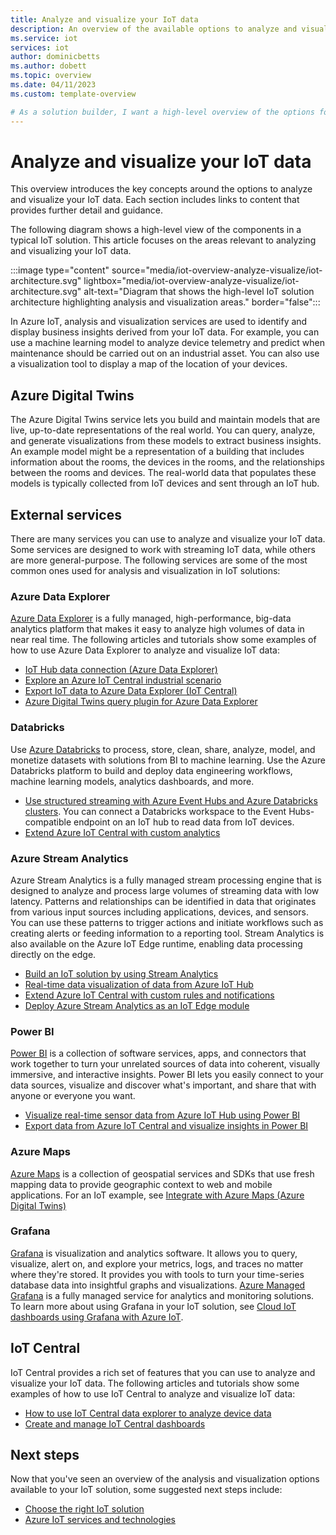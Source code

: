 ```yaml
---
title: Analyze and visualize your IoT data
description: An overview of the available options to analyze and visualize data in an IoT solution.
ms.service: iot
services: iot
author: dominicbetts
ms.author: dobett
ms.topic: overview
ms.date: 04/11/2023
ms.custom: template-overview

# As a solution builder, I want a high-level overview of the options for analyzing and visualizing device data in an IoT solution.
---
```


# Analyze and visualize your IoT data

This overview introduces the key concepts around the options to analyze and visualize your IoT data. Each section includes links to content that provides further detail and guidance.

The following diagram shows a high-level view of the components in a typical IoT solution. This article focuses on the areas relevant to analyzing and visualizing your IoT data.

:::image type="content" source="media/iot-overview-analyze-visualize/iot-architecture.svg" lightbox="media/iot-overview-analyze-visualize/iot-architecture.svg" alt-text="Diagram that shows the high-level IoT solution architecture highlighting analysis and visualization areas." border="false":::

In Azure IoT, analysis and visualization services are used to identify and display business insights derived from your IoT data. For example, you can use a machine learning model to analyze device telemetry and predict when maintenance should be carried out on an industrial asset. You can also use a visualization tool to display a map of the location of your devices.

## Azure Digital Twins

The Azure Digital Twins service lets you build and maintain models that are live, up-to-date representations of the real world. You can query, analyze, and generate visualizations from these models to extract business insights. An example model might be a representation of a building that includes information about the rooms, the devices in the rooms, and the relationships between the rooms and devices. The real-world data that populates these models is typically collected from IoT devices and sent through an IoT hub.

## External services

There are many services you can use to analyze and visualize your IoT data. Some services are designed to work with streaming IoT data, while others are more general-purpose. The following services are some of the most common ones used for analysis and visualization in IoT solutions:

### Azure Data Explorer

[Azure Data Explorer](/azure/data-explorer/data-explorer-overview/) is a fully managed, high-performance, big-data analytics platform that makes it easy to analyze high volumes of data in near real time. The following articles and tutorials show some examples of how to use Azure Data Explorer to analyze and visualize IoT data:

- [IoT Hub data connection (Azure Data Explorer)](/azure/data-explorer/ingest-data-iot-hub-overview)
- [Explore an Azure IoT Central industrial scenario](../iot-central/core/tutorial-industrial-end-to-end.md)
- [Export IoT data to Azure Data Explorer (IoT Central)](../iot-central/core/howto-export-to-azure-data-explorer.md)
- [Azure Digital Twins query plugin for Azure Data Explorer](../digital-twins/concepts-data-explorer-plugin.md)

### Databricks

Use [Azure Databricks](/azure/databricks/introduction/) to process, store, clean, share, analyze, model, and monetize datasets with solutions from BI to machine learning. Use the Azure Databricks platform to build and deploy data engineering workflows, machine learning models, analytics dashboards, and more.

- [Use structured streaming with Azure Event Hubs and Azure Databricks clusters](/azure/databricks/structured-streaming/streaming-event-hubs/). You can connect a Databricks workspace to the Event Hubs-compatible endpoint on an IoT hub to read data from IoT devices.
- [Extend Azure IoT Central with custom analytics](../iot-central/core/howto-create-custom-analytics.md)

### Azure Stream Analytics

Azure Stream Analytics is a fully managed stream processing engine that is designed to analyze and process large volumes of streaming data with low latency. Patterns and relationships can be identified in data that originates from various input sources including applications, devices, and sensors. You can use these patterns to trigger actions and initiate workflows such as creating alerts or feeding information to a reporting tool. Stream Analytics is also available on the Azure IoT Edge runtime, enabling data processing directly on the edge.

- [Build an IoT solution by using Stream Analytics](../stream-analytics/stream-analytics-build-an-iot-solution-using-stream-analytics.md)
- [Real-time data visualization of data from Azure IoT Hub](../iot-hub/iot-hub-live-data-visualization-in-power-bi.md)
- [Extend Azure IoT Central with custom rules and notifications](../iot-central/core/howto-create-custom-rules.md)
- [Deploy Azure Stream Analytics as an IoT Edge module](../iot-edge/tutorial-deploy-stream-analytics.md)

### Power BI

[Power BI](/power-bi/fundamentals/power-bi-overview) is a collection of software services, apps, and connectors that work together to turn your unrelated sources of data into coherent, visually immersive, and interactive insights. Power BI lets you easily connect to your data sources, visualize and discover what's important, and share that with anyone or everyone you want.

- [Visualize real-time sensor data from Azure IoT Hub using Power BI](../iot-hub/iot-hub-live-data-visualization-in-power-bi.md)
- [Export data from Azure IoT Central and visualize insights in Power BI](../iot-central/retail/tutorial-in-store-analytics-export-data-visualize-insights.md)

### Azure Maps

[Azure Maps](../azure-maps/about-azure-maps.md) is a collection of geospatial services and SDKs that use fresh mapping data to provide geographic context to web and mobile applications. For an IoT example, see [Integrate with Azure Maps (Azure Digital Twins)](../digital-twins/how-to-integrate-maps.md)

### Grafana

[Grafana](https://grafana.com/) is visualization and analytics software. It allows you to query, visualize, alert on, and explore your metrics, logs, and traces no matter where they're stored. It provides you with tools to turn your time-series database data into insightful graphs and visualizations. [Azure Managed Grafana](https://azure.microsoft.com/products/managed-grafana) is a fully managed service for analytics and monitoring solutions. To learn more about using Grafana in your IoT solution, see [Cloud IoT dashboards using Grafana with Azure IoT](https://sandervandevelde.wordpress.com/2021/06/15/cloud-iot-dashboards-using-grafana-with-azure-iot/).

## IoT Central

IoT Central provides a rich set of features that you can use to analyze and visualize your IoT data. The following articles and tutorials show some examples of how to use IoT Central to analyze and visualize IoT data:

- [How to use IoT Central data explorer to analyze device data](../iot-central/core/howto-create-analytics.md)
- [Create and manage IoT Central dashboards](../iot-central/core/howto-manage-dashboards.md)

## Next steps

Now that you've seen an overview of the analysis and visualization options available to your IoT solution, some suggested next steps include:

- [Choose the right IoT solution](iot-solution-options.md)
- [Azure IoT services and technologies](iot-services-and-technologies.md)
